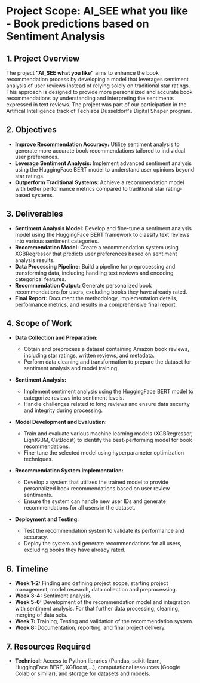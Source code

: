 # Project Scope: AI_SEE what you like - Book predictions based on Sentiment Analysis

## 1. Project Overview

The project **"AI_SEE what you like"** aims to enhance the book recommendation process by developing a model that leverages sentiment analysis of user reviews instead of relying solely on traditional star ratings. This approach is designed to provide more personalized and accurate book recommendations by understanding and interpreting the sentiments expressed in text reviews. The project was part of our participation in the Artifical Intelligence track of Techlabs Düsseldorf's Digital Shaper program.

## 2. Objectives

- **Improve Recommendation Accuracy:** Utilize sentiment analysis to generate more accurate book recommendations tailored to individual user preferences.
- **Leverage Sentiment Analysis:** Implement advanced sentiment analysis using the HuggingFace BERT model to understand user opinions beyond star ratings.
- **Outperform Traditional Systems:** Achieve a recommendation model with better performance metrics compared to traditional star rating-based systems.

## 3. Deliverables

- **Sentiment Analysis Model:** Develop and fine-tune a sentiment analysis model using the HuggingFace BERT framework to classify text reviews into various sentiment categories.
- **Recommendation Model:** Create a recommendation system using XGBRegressor that predicts user preferences based on sentiment analysis results.
- **Data Processing Pipeline:** Build a pipeline for preprocessing and transforming data, including handling text reviews and encoding categorical features.
- **Recommendation Output:** Generate personalized book recommendations for users, excluding books they have already rated.
- **Final Report:** Document the methodology, implementation details, performance metrics, and results in a comprehensive final report.

## 4. Scope of Work

- **Data Collection and Preparation:**
  - Obtain and preprocess a dataset containing Amazon book reviews, including star ratings, written reviews, and metadata.
  - Perform data cleaning and transformation to prepare the dataset for sentiment analysis and model training.

- **Sentiment Analysis:**
  - Implement sentiment analysis using the HuggingFace BERT model to categorize reviews into sentiment levels.
  - Handle challenges related to long reviews and ensure data security and integrity during processing.

- **Model Development and Evaluation:**
  - Train and evaluate various machine learning models (XGBRegressor, LightGBM, CatBoost) to identify the best-performing model for book recommendations.
  - Fine-tune the selected model using hyperparameter optimization techniques.

- **Recommendation System Implementation:**
  - Develop a system that utilizes the trained model to provide personalized book recommendations based on user review sentiments.
  - Ensure the system can handle new user IDs and generate recommendations for all users in the dataset.

- **Deployment and Testing:**
  - Test the recommendation system to validate its performance and accuracy.
  - Deploy the system and generate recommendations for all users, excluding books they have already rated.

## 6. Timeline

- **Week 1-2:** Finding and defining project scope, starting project management, model research, data collection and preprocessing.
- **Week 3-4:** Sentiment analysis.
- **Week 5-6:** Development of the recommendation model and integration with sentiment analysis. For that further data processing, cleaning, merging of data sets.
- **Week 7:** Training, Testing and validation of the recommendation system.
- **Week 8:** Documentation, reporting, and final project delivery.

## 7. Resources Required

- **Technical:** Access to Python libraries (Pandas, scikit-learn, HuggingFace BERT, XGBoost,...), computational resources (Google Colab or similar), and storage for datasets and models.



